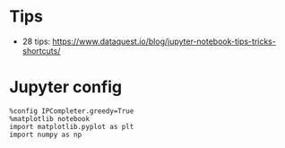 # Tips
* 28 tips: https://www.dataquest.io/blog/jupyter-notebook-tips-tricks-shortcuts/

# Jupyter config
```
%config IPCompleter.greedy=True
%matplotlib notebook
import matplotlib.pyplot as plt
import numpy as np
```
